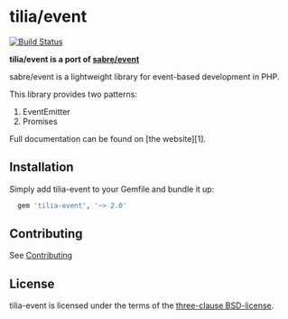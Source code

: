 tilia/event
===========

[![Build Status](https://travis-ci.org/tilia/tilia-event.svg?branch=master)](https://travis-ci.org/tilia/tilia-event)

**tilia/event is a port of [sabre/event](https://github.com/fruux/sabre-event)**

sabre/event is a lightweight library for event-based development in PHP.

This library provides two patterns:

1. EventEmitter
2. Promises

Full documentation can be found on [the website][1].


Installation
------------

Simply add tilia-event to your Gemfile and bundle it up:

```ruby
  gem 'tilia-event', '~> 2.0'
```


Contributing
------------

See [Contributing](CONTRIBUTING.md)


License
-------

tilia-event is licensed under the terms of the [three-clause BSD-license](LICENSE).
